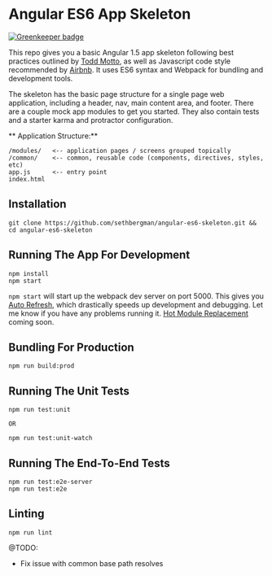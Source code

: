 # Angular ES6 App Skeleton

[![Greenkeeper badge](https://badges.greenkeeper.io/sethbergman/angular-es6-skeleton.svg)](https://greenkeeper.io/)

This repo gives you a basic Angular 1.5 app skeleton following best practices outlined by [Todd Motto](https://github.com/toddmotto/angular-styleguide/blob/master/README.md), as well as Javascript code style recommended by [Airbnb](https://github.com/airbnb/javascript). It uses ES6 syntax and Webpack for bundling and development tools.

The skeleton has the basic page structure for a single page web application, including a header, nav, main content area, and footer. There are a couple mock app modules to get you started. They also contain tests and a starter karma and protractor configuration.

** Application Structure:**
```
/modules/   <-- application pages / screens grouped topically
/common/    <-- common, reusable code (components, directives, styles, etc)
app.js      <-- entry point
index.html
```

## Installation

```
git clone https://github.com/sethbergman/angular-es6-skeleton.git && cd angular-es6-skeleton
```

## Running The App For Development

```
npm install
npm start
```

`npm start` will start up the webpack dev server on port 5000. This gives you [Auto Refresh](https://webpack.github.io/docs/webpack-dev-server.html), which drastically speeds up development and debugging. Let me know if you have any problems running it. [Hot Module Replacement](https://webpack.github.io/docs/hot-module-replacement.html) coming soon.

## Bundling For Production

```
npm run build:prod
```

## Running The Unit Tests

```
npm run test:unit

OR

npm run test:unit-watch
```

## Running The End-To-End Tests

```
npm run test:e2e-server
npm run test:e2e
```

## Linting

```
npm run lint
```

@TODO:
* Fix issue with common base path resolves
